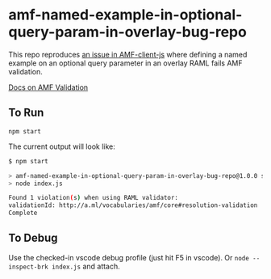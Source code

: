 # amf-named-example-in-optional-query-param-in-overlay-bug-repo

This repo reproduces [an issue in AMF-client-js](https://github.com/aml-org/amf/issues/590) where defining a named example on an optional query parameter in an overlay RAML fails AMF validation.

[Docs on AMF Validation](https://github.com/mulesoft-labs/amf-validation-example/blob/master/documentation/validation.md)

## To Run

`npm start`

The current output will look like:

```sh
$ npm start

> amf-named-example-in-optional-query-param-in-overlay-bug-repo@1.0.0 start /Users/wpeter/Source/Repos/amf-named-example-in-optional-query-param-in-overlay-bug-repo
> node index.js

Found 1 violation(s) when using RAML validator:
validationId: http://a.ml/vocabularies/amf/core#resolution-validation ::: message: Property 'http://a.ml/vocabularies/apiContract#required' in 'Parameter' is not allowed to be overriden or added in overlays
Complete
```

## To Debug

Use the checked-in vscode debug profile (just hit F5 in vscode). Or `node --inspect-brk index.js` and attach.
